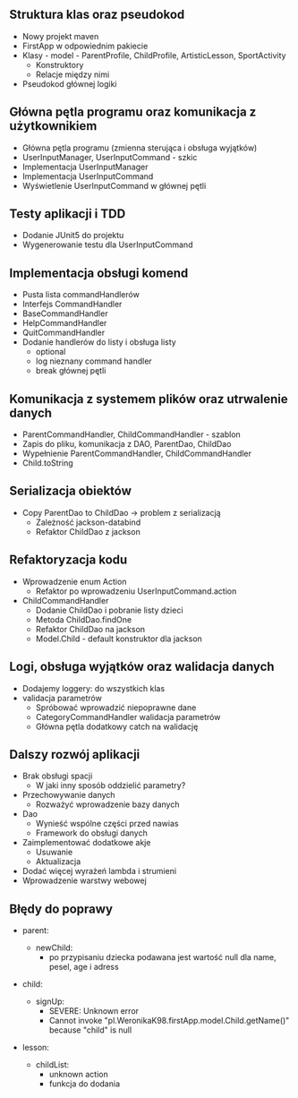 ## Struktura klas oraz pseudokod
- Nowy projekt maven
- FirstApp w odpowiednim pakiecie
- Klasy - model - ParentProfile, ChildProfile, ArtisticLesson, SportActivity
    - Konstruktory
    - Relacje między nimi
- Pseudokod głównej logiki


## Główna pętla programu oraz komunikacja z użytkownikiem
- Główna pętla programu (zmienna sterująca i obsługa wyjątków)
- UserInputManager, UserInputCommand - szkic
- Implementacja UserInputManager
- Implementacja UserInputCommand
- Wyświetlenie UserInputCommand w głównej pętli


## Testy aplikacji i TDD
- Dodanie JUnit5 do projektu
- Wygenerowanie testu dla UserInputCommand


## Implementacja obsługi komend
- Pusta lista commandHandlerów
- Interfejs CommandHandler
- BaseCommandHandler
- HelpCommandHandler
- QuitCommandHandler
- Dodanie handlerów do listy i obsługa listy
    - optional
    - log nieznany command handler
    - break głównej pętli


## Komunikacja z systemem plików oraz utrwalenie danych
- ParentCommandHandler, ChildCommandHandler - szablon
- Zapis do pliku, komunikacja z DAO, ParentDao, ChildDao
- Wypełnienie ParentCommandHandler, ChildCommandHandler
- Child.toString


## Serializacja obiektów
- Copy ParentDao to ChildDao -> problem z serializacją
    - Zależność jackson-databind
    - Refaktor ChildDao z jackson


## Refaktoryzacja kodu
- Wprowadzenie enum Action
    - Refaktor po wprowadzeniu UserInputCommand.action
- ChildCommandHandler
    - Dodanie ChildDao i pobranie listy dzieci
    - Metoda ChildDao.findOne
    - Refaktor ChildDao na jackson
    - Model.Child - default konstruktor dla jackson


## Logi, obsługa wyjątków oraz walidacja danych
- Dodajemy loggery: do wszystkich klas
- validacja parametrów
    - Spróbować wprowadzić niepoprawne dane
    - CategoryCommandHandler walidacja parametrów
    - Główna pętla dodatkowy catch na walidację


## Dalszy rozwój aplikacji
- Brak obsługi spacji
    - W jaki inny sposób oddzielić parametry?
- Przechowywanie danych
    - Rozważyć wprowadzenie bazy danych
- Dao
    - Wynieść wspólne części przed nawias
    - Framework do obsługi danych
- Zaimplementować dodatkowe akje
    - Usuwanie
    - Aktualizacja
- Dodać więcej wyrażeń lambda i strumieni
- Wprowadzenie warstwy webowej

## Błędy do poprawy
- parent: 
  - newChild:
    - po przypisaniu dziecka podawana jest wartość null dla name, pesel, age i adress

- child:
  - signUp:
    - SEVERE: Unknown error
    - Cannot invoke "pl.WeronikaK98.firstApp.model.Child.getName()" because "child" is null

- lesson:
  - childList:
    - unknown action
    - funkcja do dodania
